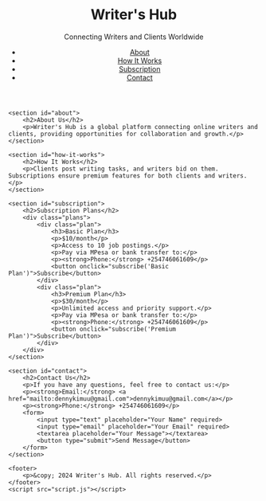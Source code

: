 <!DOCTYPE html>
<html lang="en">
<head>
    <meta charset="UTF-8">
    <meta name="viewport" content="width=device-width, initial-scale=1.0">
    <title>Writer's Hub</title>
    <link rel="stylesheet" href="styles.css">
</head>
<body>
    <header>
        <h1>Writer's Hub</h1>
        <p>Connecting Writers and Clients Worldwide</p>
        <nav>
            <ul>
                <li><a href="#about">About</a></li>
                <li><a href="#how-it-works">How It Works</a></li>
                <li><a href="#subscription">Subscription</a></li>
                <li><a href="#contact">Contact</a></li>
            </ul>
        </nav>
    </header>

    <section id="about">
        <h2>About Us</h2>
        <p>Writer's Hub is a global platform connecting online writers and clients, providing opportunities for collaboration and growth.</p>
    </section>

    <section id="how-it-works">
        <h2>How It Works</h2>
        <p>Clients post writing tasks, and writers bid on them. Subscriptions ensure premium features for both clients and writers.</p>
    </section>

    <section id="subscription">
        <h2>Subscription Plans</h2>
        <div class="plans">
            <div class="plan">
                <h3>Basic Plan</h3>
                <p>$10/month</p>
                <p>Access to 10 job postings.</p>
                <p>Pay via MPesa or bank transfer to:</p>
                <p><strong>Phone:</strong> +254746061609</p>
                <button onclick="subscribe('Basic Plan')">Subscribe</button>
            </div>
            <div class="plan">
                <h3>Premium Plan</h3>
                <p>$30/month</p>
                <p>Unlimited access and priority support.</p>
                <p>Pay via MPesa or bank transfer to:</p>
                <p><strong>Phone:</strong> +254746061609</p>
                <button onclick="subscribe('Premium Plan')">Subscribe</button>
            </div>
        </div>
    </section>

    <section id="contact">
        <h2>Contact Us</h2>
        <p>If you have any questions, feel free to contact us:</p>
        <p><strong>Email:</strong> <a href="mailto:dennykimuu@gmail.com">dennykimuu@gmail.com</a></p>
        <p><strong>Phone:</strong> +254746061609</p>
        <form>
            <input type="text" placeholder="Your Name" required>
            <input type="email" placeholder="Your Email" required>
            <textarea placeholder="Your Message"></textarea>
            <button type="submit">Send Message</button>
        </form>
    </section>

    <footer>
        <p>&copy; 2024 Writer's Hub. All rights reserved.</p>
    </footer>
    <script src="script.js"></script>
</body>
</html>
